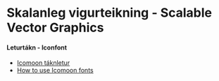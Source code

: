 # Skalanleg vigurteikning  - Scalable Vector Graphics



#### Leturtákn - Iconfont

* [Icomoon táknletur](https://icomoon.io/)
* [How to use Icomoon fonts](http://chipcullen.com/how-to-use-icomoon-and-icon-fonts-part-1-basic-usage/)
